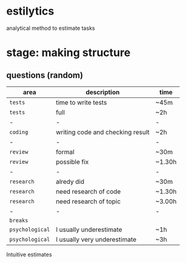 # estilytics 
analytical method to estimate tasks

# stage: making structure

## questions (random)

| area | description | time |
|-|-|-|
| `tests` | time to write tests | ~45m |
| `tests` | full  | ~2h |
| - | - | - |
| `coding` | writing code and checking result | ~2h |
| - | - | - |
| `review` | formal | ~30m |
| `review` | possible fix | ~1.30h |
| - | - | - |
| `research` | alredy did | ~30m |
| `research` | need research of code | ~1.30h |
| `research` | need research of topic | ~3.00h |
| -| - | - |
| `breaks` |               |       |
| `psychological` | I usually underestimate | ~1h |
| `psychological` | I usually very underestimate | ~3h |

Intuitive estimates
